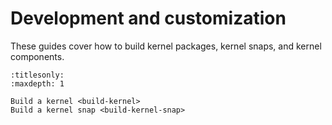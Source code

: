 # Development and customization

These guides cover how to build kernel packages, kernel snaps, and kernel
components.

```{toctree}
:titlesonly:
:maxdepth: 1

Build a kernel <build-kernel>
Build a kernel snap <build-kernel-snap>
```
